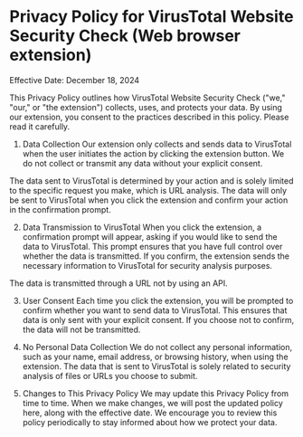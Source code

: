# Privacy Policy for VirusTotal Website Security Check (Web browser extension)

Effective Date: December 18, 2024

This Privacy Policy outlines how VirusTotal Website Security Check ("we," "our," or "the extension") collects, uses, and protects your data. By using our extension, you consent to the practices described in this policy. Please read it carefully.

1. Data Collection
Our extension only collects and sends data to VirusTotal when the user initiates the action by clicking the extension button. We do not collect or transmit any data without your explicit consent.

The data sent to VirusTotal is determined by your action and is solely limited to the specific request you make, which is URL analysis. The data will only be sent to VirusTotal when you click the extension and confirm your action in the confirmation prompt.

2. Data Transmission to VirusTotal
When you click the extension, a confirmation prompt will appear, asking if you would like to send the data to VirusTotal. This prompt ensures that you have full control over whether the data is transmitted. If you confirm, the extension sends the necessary information to VirusTotal for security analysis purposes.

The data is transmitted through a URL not by using an API.

3. User Consent
Each time you click the extension, you will be prompted to confirm whether you want to send data to VirusTotal. This ensures that data is only sent with your explicit consent. If you choose not to confirm, the data will not be transmitted.

4. No Personal Data Collection
We do not collect any personal information, such as your name, email address, or browsing history, when using the extension. The data that is sent to VirusTotal is solely related to security analysis of files or URLs you choose to submit.

5. Changes to This Privacy Policy
We may update this Privacy Policy from time to time. When we make changes, we will post the updated policy here, along with the effective date. We encourage you to review this policy periodically to stay informed about how we protect your data.

